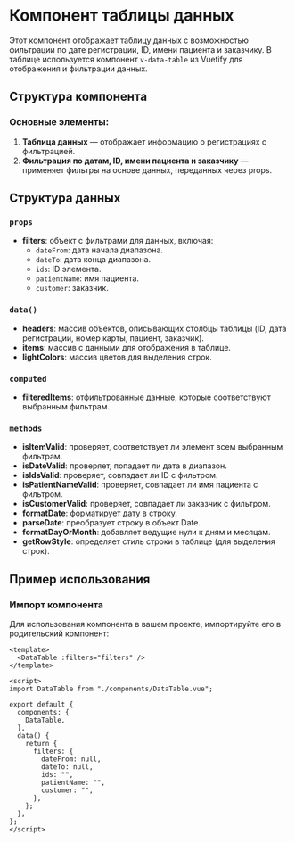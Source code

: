 # Компонент таблицы данных

Этот компонент отображает таблицу данных с возможностью фильтрации по дате регистрации, ID, имени пациента и заказчику. В таблице используется компонент `v-data-table` из Vuetify для отображения и фильтрации данных.

## Структура компонента

### Основные элементы:

1. **Таблица данных** — отображает информацию о регистрациях с фильтрацией.
2. **Фильтрация по датам, ID, имени пациента и заказчику** — применяет фильтры на основе данных, переданных через props.

## Структура данных

### `props`

- **filters**: объект с фильтрами для данных, включая:
  - `dateFrom`: дата начала диапазона.
  - `dateTo`: дата конца диапазона.
  - `ids`: ID элемента.
  - `patientName`: имя пациента.
  - `customer`: заказчик.

### `data()`

- **headers**: массив объектов, описывающих столбцы таблицы (ID, дата регистрации, номер карты, пациент, заказчик).
- **items**: массив с данными для отображения в таблице.
- **lightColors**: массив цветов для выделения строк.

### `computed`

- **filteredItems**: отфильтрованные данные, которые соответствуют выбранным фильтрам.

### `methods`

- **isItemValid**: проверяет, соответствует ли элемент всем выбранным фильтрам.
- **isDateValid**: проверяет, попадает ли дата в диапазон.
- **isIdsValid**: проверяет, совпадает ли ID с фильтром.
- **isPatientNameValid**: проверяет, совпадает ли имя пациента с фильтром.
- **isCustomerValid**: проверяет, совпадает ли заказчик с фильтром.
- **formatDate**: форматирует дату в строку.
- **parseDate**: преобразует строку в объект Date.
- **formatDayOrMonth**: добавляет ведущие нули к дням и месяцам.
- **getRowStyle**: определяет стиль строки в таблице (для выделения строк).

## Пример использования

### Импорт компонента

Для использования компонента в вашем проекте, импортируйте его в родительский компонент:

```vue
<template>
  <DataTable :filters="filters" />
</template>

<script>
import DataTable from "./components/DataTable.vue";

export default {
  components: {
    DataTable,
  },
  data() {
    return {
      filters: {
        dateFrom: null,
        dateTo: null,
        ids: "",
        patientName: "",
        customer: "",
      },
    };
  },
};
</script>
```
